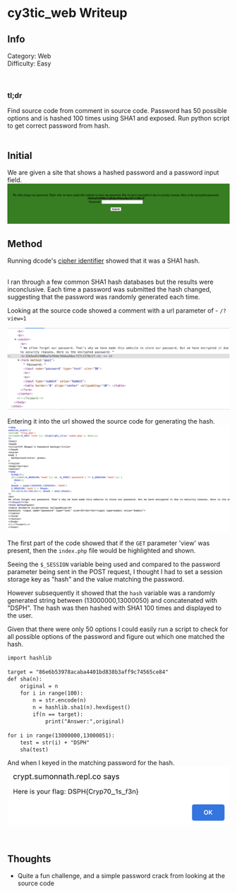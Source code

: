 # cy3tic_web Writeup

## Info

Category: Web <br/>
Difficulty: Easy

<br/>

### **tl;dr**

Find source code from comment in source code. Password has 50 possible options and is hashed 100 times using SHA1 and exposed. Run python script to get correct password from hash.
<br /><br />

## Initial

We are given a site that shows a hashed password and a password input field.
![Start](./images/1.png)
<br/>

## Method

Running dcode's [cipher identifier](https://www.dcode.fr/cipher-identifier) showed that it was a SHA1 hash.

<br/>
I ran through a few common SHA1 hash databases but the results were inconclusive. Each time a password was submitted the hash changed, suggesting that the password was randomly generated each time.

<br/>

Looking at the source code showed a comment with a url parameter of - `/?view=1`

![Source Code](./images/2.png)

Entering it into the url showed the source code for generating the hash.
![Source Code for index.php](./images/3.png)

The first part of the code showed that if the `GET` parameter 'view' was present, then the `index.php` file would be highlighted and shown.

Seeing the `$_SESSION` variable being used and compared to the password parameter being sent in the POST request, I thought I had to set a session storage key as "hash" and the value matching the password.

However subsequently it showed that the `hash` variable was a randomly generated string between (13000000,13000050) and concatenated with "DSPH". The hash was then hashed with SHA1 100 times and displayed to the user.

Given that there were only 50 options I could easily run a script to check for all possible options of the password and figure out which one matched the hash.

```
import hashlib

target = "86e6b53978acaba4401bd838b3aff9c74565ce84"
def sha(n):
    original = n
    for i in range(100):
        n = str.encode(n)
        n = hashlib.sha1(n).hexdigest()
        if(n == target):
            print("Answer:",original)

for i in range(13000000,13000051):
    test = str(i) + "DSPH"
    sha(test)

```

And when I keyed in the matching password for the hash.
![Flag](./images/4.png)

<br/>

## Thoughts

- Quite a fun challenge, and a simple password crack from looking at the source code
